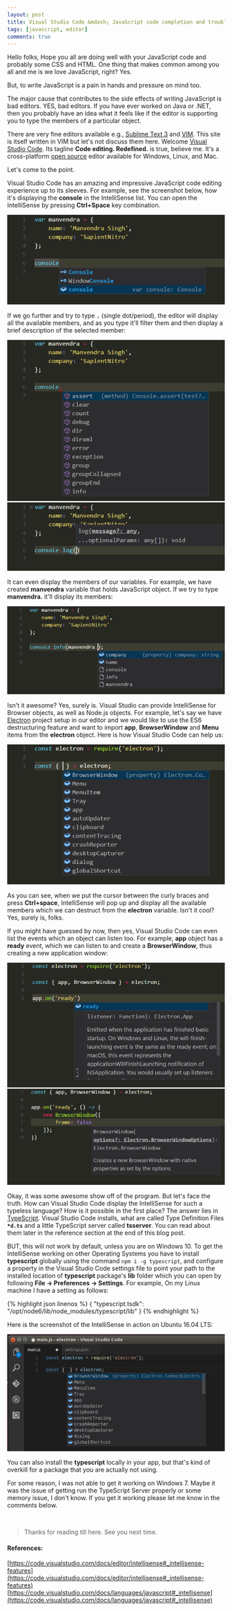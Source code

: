 ```yaml
---
layout: post
title: Visual Studio Code &mdash; JavaScript code completion and troubleshooting
tags: [javascript, editor]
comments: true
---
```


Hello folks, Hope you all are doing well with your JavaScript code and probably some CSS and HTML. One thing that makes common among you all and me is we love JavaScript, right? Yes. 

But, to write JavaScript is a pain in hands and pressure on mind too. 

The major cause that contributes to the side effects of writing JavaScript is bad editors. YES, bad editors. If you have ever worked on Java or .NET, then you probably have an idea what it feels like if the editor is supporting you to type the members of a particular object.

There are very fine editors available e.g., [Sublime Text 3](http://www.sublimetext.com/) and [VIM](http://www.vim.org/). This site is itself written in VIM but let's not discuss them here. Welcome [Visual Studio Code](https://code.visualstudio.com). Its tagline **Code editing. Redefined.** is true, believe me. It's a cross-platform [open source](https://github.com/Microsoft/vscode/) editor available for Windows, Linux, and Mac. 

Let's come to the point. 

Visual Studio Code has an amazing and impressive JavaScript code editing experience up to its sleeves. For example, see the screenshot below, how it's displaying the **console** in the IntelliSense list. You can open the IntelliSense by pressing **Ctrl+Space** key combination.

![Speaker](/public/img/vs-code-js-intellisense/js-completion-console.png)

If we go further and try to type **`.`** (single dot/period), the editor will display all the available members, and as you type it'll filter them and then display a brief description of the selected member:

![Speaker](/public/img/vs-code-js-intellisense/js-completion-console-members.png)
![Speaker](/public/img/vs-code-js-intellisense/js-completion-console-member-description.png)

It can even display the members of our variables. For example, we have created **manvendra** variable that holds JavaScript object. If we try to type **manvendra.** it'll display its members:

![Speaker](/public/img/vs-code-js-intellisense/js-completion-variable-members.png)

Isn't it awesome? Yes, surely is. Visual Studio can provide IntelliSense for Browser objects, as well as Node.js objects. For example, let's say we have [Electron](https://electron.atom.io/) project setup in our editor and we would like to use the ES6 destructuring feature and want to import **app**, **BrowserWindow** and **Menu** items from the **electron** object. Here is how Visual Studio Code can help us:

![Speaker](/public/img/vs-code-js-intellisense/js-completion-node-js-electron.png)

As you can see, when we put the cursor between the curly braces and press **Ctrl+space**, IntelliSense will pop up and display all the available members which we can destruct from the **electron** variable. Isn't it cool? Yes, surely is, folks.

If you might have guessed by now, then yes, Visual Studio Code can even list the events which an object can listen too. For example, **app** object has a **ready** event, which we can listen to and create a **BrowserWindow**, thus creating a new application window:

![Speaker](/public/img/vs-code-js-intellisense/js-completion-event.png)
![Speaker](/public/img/vs-code-js-intellisense/js-completion-browser-window-options.png)


Okay, it was some awesome show off of the program. But let's face the truth. How can Visual Studio Code display the IntelliSense for such a typeless language? How is it possible in the first place? The answer lies in [TypeScript](https://www.typescriptlang.org/). Visual Studio Code installs, what are called Type Definition Files **`*d.ts`** and a little TypeScript server called **tsserver**. You can read about them later in the reference section at the end of this blog post. 

BUT, this will not work by default, unless you are on Windows 10. To get the IntelliSense working on other Operating Systems you have to install **typescript** globally using the command `npm i -g typescript`, and configure a property in the Visual Studio Code settings file to point your path to the installed location of **typescript** package's **lib** folder which you can open by following **File -> Preferences -> Settings**. For example, On my Linux machine I have a setting as follows:

{% highlight json linenos %}
{
    "typescript.tsdk": "/opt/node6/lib/node_modules/typescript/lib"
}
{% endhighlight %}

Here is the screenshot of the IntelliSense in action on Ubuntu 16.04 LTS:

![Speaker](/public/img/vs-code-js-intellisense/js-completion-node-js-electron-ubuntu.png)


You can also install the **typescript** locally in your app, but that's kind of overkill for a package that you are actually not using. 

For some reason, I was not able to get it working on Windows 7. Maybe it was the issue of getting run the TypeScript Server properly or some memory issue, I don't know. If you get it working please let me know in the comments below. 

&nbsp;

>Thanks for reading till here. See you next time.

#### References:
[https://code.visualstudio.com/docs/editor/intellisense#_intellisense-features](https://code.visualstudio.com/docs/editor/intellisense#_intellisense-features)
[https://code.visualstudio.com/docs/languages/javascript#_intellisense](https://code.visualstudio.com/docs/languages/javascript#_intellisense)

&nbsp;